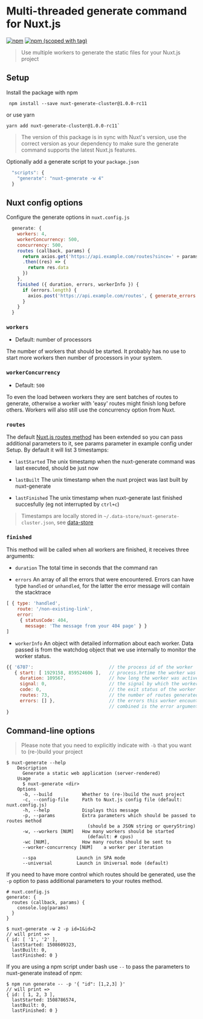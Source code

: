 # Multi-threaded generate command for Nuxt.js
[![npm](https://img.shields.io/npm/dt/nuxt-generate-cluster.svg?style=flat-square)](https://www.npmjs.com/package/nuxt-generate-cluster)
[![npm (scoped with tag)](https://img.shields.io/npm/v/nuxt-generate-cluster/latest.svg?style=flat-square)](https://www.npmjs.com/package/nuxt-generate-cluster)
<a href="https://github.com/nuxt/nuxt.js/"><img src="https://img.shields.io/badge/nuxt.js-v1.0.0--rc11-800080.svg?style=flat-square" alt=""/></a>

> Use multiple workers to generate the static files for your Nuxt.js project

## Setup
Install the package with npm
```
 npm install --save nuxt-generate-cluster@1.0.0-rc11
```
or use yarn
```
yarn add nuxt-generate-cluster@1.0.0-rc11`
```
> The version of this package is in sync with Nuxt's version, use the correct version as your dependency to make sure the generate command supports the latest Nuxt.js features.

Optionally add a generate script to your `package.json`
```js
  "scripts": {
    "generate": "nuxt-generate -w 4"
  }
```

## Nuxt config options

Configure the generate options in `nuxt.config.js`
```js
  generate: {
    workers: 4,
    workerConcurrency: 500,
    concurrency: 500,
    routes (callback, params) {
      return axios.get('https://api.example.com/routes?since=' + params.lastFinished)
      .then((res) => {
        return res.data
      })
    },
    finished ({ duration, errors, workerInfo }) {
      if (errors.length) {
        axios.post('https://api.example.com/routes', { generate_errors: errors })
      }
    }
  }
```

### `workers`
- Default: number of processors

The number of workers that should be started. It probably has no use to start more workers then number of processors in your system.

### `workerConcurrency`
- Default: `500`

To even the load between workers they are sent batches of routes to generate, otherwise a worker with 'easy' routes might finish long before others. Workers will also still use the concurrency option from Nuxt.

### `routes`

The default [Nuxt.js routes method](https://nuxtjs.org/api/configuration-generate#routes) has been extended so you can pass additional parameters to it, see params parameter in example config under Setup. By default
it will list 3 timestamps:

- `lastStarted`
The unix timestamp when the nuxt-generate command was last executed, should be just now

- `lastBuilt`
The unix timestamp when the nuxt project was last built by nuxt-generate

- `lastFinished`
The unix timestamp when nuxt-generate last finished succesfully (eg not interrupted by `ctrl+c`)

> Timestamps are locally stored in `~/.data-store/nuxt-generate-cluster.json`, see [data-store](https://github.com/jonschlinkert/data-store)

### `finished`

This method will be called when all workers are finished, it receives three arguments:

- `duration`
The total time in seconds that the command ran

- `errors`
An array of all the errors that were encountered. Errors can have type `handled` or `unhandled`, for the latter the error message will contain the stacktrace

```js
[ { type: 'handled',
    route: '/non-existing-link',
    error: 
     { statusCode: 404,
       message: 'The message from your 404 page' } }
]
```

- `workerInfo`
An object with detailed information about each worker. Data passed is from the watchdog object that we use internally to monitor the worker status.

```js
{{ '6707':                            // the process id of the worker
   { start: [ 1929158, 859524606 ],   // process.hrtime the worker was started
     duration: 109567,                // how long the worker was active
     signal: 0,                       // the signal by which the worker was killed (if any)
     code: 0,                         // the exit status of the worker
     routes: 73,                      // the number of routes generated by this worker
     errors: [] },                    // the errors this worker encountered, errors of all workers
                                      // combined is the error argument above
}
```

## Command-line options

> Please note that you need to explicitly indicate with `-b` that you want to (re-)build your project

```
$ nuxt-generate --help
    Description
      Generate a static web application (server-rendered)
    Usage
      $ nuxt-generate <dir>
    Options
      -b, --build           Whether to (re-)build the nuxt project
      -c, --config-file     Path to Nuxt.js config file (default: nuxt.config.js)
      -h, --help            Displays this message
      -p, --params          Extra parameters which should be passed to routes method
                              (should be a JSON string or queryString)
      -w, --workers [NUM]   How many workers should be started
                              (default: # cpus)
      -wc [NUM],            How many routes should be sent to 
      --worker-concurrency [NUM]    a worker per iteration

      --spa               Launch in SPA mode
      --universal         Launch in Universal mode (default)
```

If you need to have more control which routes should be generated, use the `-p` option to pass additional parameters to your routes method.

```
# nuxt.config.js
generate: {
  routes (callback, params) {
    console.log(params)
  }
}

$ nuxt-generate -w 2 -p id=1&id=2
// will print =>
{ id: [ '1', '2' ],
  lastStarted: 1508609323,
  lastBuilt: 0,
  lastFinished: 0 }
```

If you are using a npm script under bash use `--` to pass the parameters to nuxt-generate instead of npm:

```
$ npm run generate -- -p '{ "id": [1,2,3] }'
// will print =>
{ id: [ 1, 2, 3 ],
  lastStarted: 1508786574,
  lastBuilt: 0,
  lastFinished: 0 }
```


